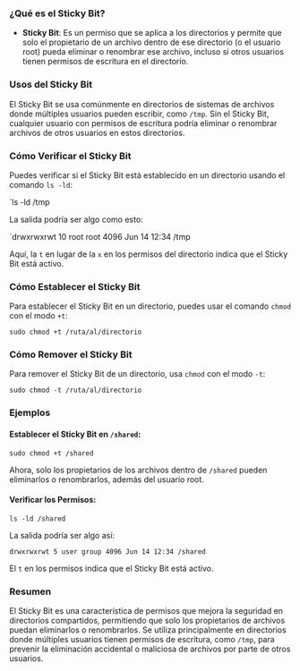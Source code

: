 ### ¿Qué es el Sticky Bit?

- **Sticky Bit**: Es un permiso que se aplica a los directorios y permite que solo el propietario de un archivo dentro de ese directorio (o el usuario root) pueda eliminar o renombrar ese archivo, incluso si otros usuarios tienen permisos de escritura en el directorio.

### Usos del Sticky Bit

El Sticky Bit se usa comúnmente en directorios de sistemas de archivos donde múltiples usuarios pueden escribir, como `/tmp`. Sin el Sticky Bit, cualquier usuario con permisos de escritura podría eliminar o renombrar archivos de otros usuarios en estos directorios.

### Cómo Verificar el Sticky Bit

Puedes verificar si el Sticky Bit está establecido en un directorio usando el comando `ls -ld`:


`ls -ld /tmp

La salida podría ser algo como esto:

`drwxrwxrwt 10 root root 4096 Jun 14 12:34 /tmp


Aquí, la `t` en lugar de la `x` en los permisos del directorio indica que el Sticky Bit está activo.

### Cómo Establecer el Sticky Bit

Para establecer el Sticky Bit en un directorio, puedes usar el comando `chmod` con el modo `+t`:

`sudo chmod +t /ruta/al/directorio`

### Cómo Remover el Sticky Bit

Para remover el Sticky Bit de un directorio, usa `chmod` con el modo `-t`:

`sudo chmod -t /ruta/al/directorio`

### Ejemplos

#### Establecer el Sticky Bit en `/shared`:

`sudo chmod +t /shared`

Ahora, solo los propietarios de los archivos dentro de `/shared` pueden eliminarlos o renombrarlos, además del usuario root.

#### Verificar los Permisos:

`ls -ld /shared`

La salida podría ser algo así:

`drwxrwxrwt 5 user group 4096 Jun 14 12:34 /shared`

El `t` en los permisos indica que el Sticky Bit está activo.

### Resumen

El Sticky Bit es una característica de permisos que mejora la seguridad en directorios compartidos, permitiendo que solo los propietarios de archivos puedan eliminarlos o renombrarlos. Se utiliza principalmente en directorios donde múltiples usuarios tienen permisos de escritura, como `/tmp`, para prevenir la eliminación accidental o maliciosa de archivos por parte de otros usuarios.
